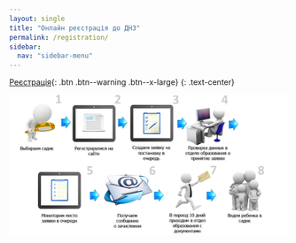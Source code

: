 ```yaml
---
layout: single
title: "Онлайн реєстрація до ДНЗ"
permalink: /registration/
sidebar:
  nav: "sidebar-menu"
---
```

[Реєстрація](https://reg.isuo.org/preschools/view/id/40964){: .btn .btn--warning  .btn--x-large}
{: .text-center}

![Інструкція](/assets/images/pages/online-registration/main.jpg)
